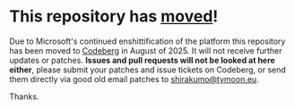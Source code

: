 # This repository has [moved](https://shinmera.com/projects/luminate)!
Due to Microsoft's continued enshittification of the platform this repository has been moved to [Codeberg](https://shinmera.com/projects/luminate) in August of 2025. It will not receive further updates or patches. **Issues and pull requests will not be looked at here either**, please submit your patches and issue tickets on Codeberg, or send them directly via good old email patches to [shirakumo@tymoon.eu](mailto:shirakumo@tymoon.eu).

Thanks.